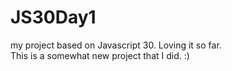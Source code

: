 # JS30Day1
my project based on Javascript 30. Loving it so far.
<br>
This is a somewhat new project that I did. :)
